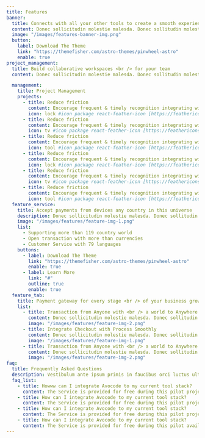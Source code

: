 ```yaml
---
title: Features
banner:
  title: Connects with all your other tools to create a smooth experience.
  content: Donec sollicitudin molestie malesda. Donec sollitudin molestie malesuada. Mauris pellentesque nec, egestas non nisi. Cras ultricies ligula sed magna dictum porta.
  image: "/images/features-banner-img.png"
  button:
    label: Download The Theme
    link: "https://themefisher.com/astro-themes/pinwheel-astro"
    enable: true
project_management:
  title: Build collaborative workspaces <br /> for your team
  content: Donec sollicitudin molestie malesda. Donec sollitudin molestie malesuada. <br /> Mauris pellentesque nec, egestas non nisi. Cras ultricies .

  management:
    title: Project Management
    projects:
      - title: Reduce friction
        content: Encourage frequent & timely recognition integrating with communication tools
        icon: lock #icon package react-feather-icon [https://feathericons.com/]
      - title: Reduce friction
        content: Encourage frequent & timely recognition integrating with communication tools
        icon: tv #icon package react-feather-icon [https://feathericons.com/]
      - title: Reduce friction
        content: Encourage frequent & timely recognition integrating with communication tools
        icon: tool #icon package react-feather-icon [https://feathericons.com/]
      - title: Reduce friction
        content: Encourage frequent & timely recognition integrating with communication tools
        icon: lock #icon package react-feather-icon [https://feathericons.com/]
      - title: Reduce friction
        content: Encourage frequent & timely recognition integrating with communication tools
        icon: tv #icon package react-feather-icon [https://feathericons.com/]
      - title: Reduce friction
        content: Encourage frequent & timely recognition integrating with communication tools
        icon: tool #icon package react-feather-icon [https://feathericons.com/]
  feature_service:
    title: Accept payments from devices any country in this universe
    description: Donec sollicitudin molestie malesda. Donec sollitudin molestie malesuada. Mauris pellentesque nec, egestas non nisi. Cras ultricies ligula sed
    image: "/images/features/feature-img-1.png"
    list:
      - Supporting more than 119 country world
      - Open transaction with more than currencies
      - Customer Service with 79 languages
    buttons:
      - label: Download The Theme
        link: "https://themefisher.com/astro-themes/pinwheel-astro"
        enable: true
      - label: Learn More
        link: "#"
        outline: true
        enable: true
  feature_tab:
    title: Payment gateway for every stage <br /> of your business growth
    list:
      - title: Transaction from Anyone with <br /> a world to Anywhere
        content: Donec sollicitudin molestie malesda. Donec sollitudin molestie malesuada. Mauris pellentesque nec, egestas non nisi. Cras ultricies ligula sed
        image: "/images/features/feature-img-2.png"
      - title: Integrate Checkout with Process Smoothly
        content: Donec sollicitudin molestie malesda. Donec sollitudin molestie malesuada. Mauris pellentesque nec, egestas non nisi. Cras ultricies ligula sed
        image: "/images/features/feature-img-1.png"
      - title: Transaction from Anyone with <br /> a world to Anywhere
        content: Donec sollicitudin molestie malesda. Donec sollitudin molestie malesuada. Mauris pellentesque nec, egestas non nisi. Cras ultricies ligula sed
        image: "/images/features/feature-img-2.png"
faq:
  title: Frequently Asked Questions
  description: Vestibulum ante ipsum primis in faucibus orci luctus ultrices posuere cubilia Curae Donec
  faq_list:
    - title: Howww can I integrate Avocode to my current tool stack?
      content: The Service is provided for free during this pilot project, and is provided "as is" with is not committed to any level of service or availability of the Service.
    - title: How can I integrate Avocode to my current tool stack?
      content: The Service is provided for free during this pilot project, and is provided "as is" with is not committed to any level of service or availability of the Service.
    - title: How can I integrate Avocode to my current tool stack?
      content: The Service is provided for free during this pilot project, and is provided "as is" with is not committed to any level of service or availability of the Service.
    - title: How can I integrate Avocode to my current tool stack?
      content: The Service is provided for free during this pilot availability of the Service.</br> If you enter into this agreement on behalf of a company, you hereby agree that the company is responsible under this Agreement for all actions and
---
```

